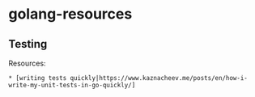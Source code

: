 # golang-resources


## Testing
Resources:

    * [writing tests quickly|https://www.kaznacheev.me/posts/en/how-i-write-my-unit-tests-in-go-quickly/]
